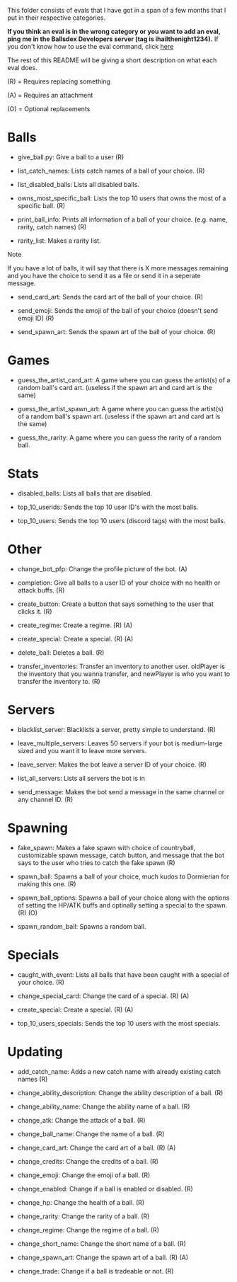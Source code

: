 This folder consists of evals that I have got in a span of a few months that I put in their respective categories.

**If you think an eval is in the wrong category or you want to add an eval, ping me in the Ballsdex Developers server (tag is ihailthenight1234).**
If you don't know how to use the eval command, click [here](https://github.com/ContestedWheel/EvalEvalEval-BD/wiki/How-to-run-eval-commands-on-versions-2.25-and-above#how-to-run-the-eval-command)

The rest of this README will be giving a short description on what each eval does.

(R) = Requires replacing something

(A) = Requires an attachment

(O) = Optional replacements

# Balls

- give_ball.py: Give a ball to a user (R)

- list_catch_names: Lists catch names of a ball of your choice. (R)

- list_disabled_balls: Lists all disabled balls.

- owns_most_specific_ball: Lists the top 10 users that owns the most of a specific ball. (R)

- print_ball_info: Prints all information of a ball of your choice. (e.g. name, rarity, catch names) (R)

- rarity_list: Makes a rarity list.
> [!NOTE]  
> If you have a lot of balls, it will say that there is X more messages remaining and you have the choice to send it as a file or send it in a seperate message.

- send_card_art: Sends the card art of the ball of your choice. (R)

- send_emoji: Sends the emoji of the ball of your choice (doesn't send emoji ID) (R)

- send_spawn_art: Sends the spawn art of the ball of your choice. (R)

# Games

- guess_the_artist_card_art: A game where you can guess the artist(s) of a random ball's card art. (useless if the spawn art and card art is the same)

- guess_the_artist_spawn_art: A game where you can guess the artist(s) of a random ball's spawn art. (useless if the spawn art and card art is the same)

- guess_the_rarity: A game where you can guess the rarity of a random ball.

# Stats

- disabled_balls: Lists all balls that are disabled.

- top_10_userids: Sends the top 10 user ID's with the most balls.

- top_10_users: Sends the top 10 users (discord tags) with the most balls.

# Other

- change_bot_pfp: Change the profile picture of the bot. (A)

- completion: Give all balls to a user ID of your choice with no health or attack buffs. (R)

- create_button: Create a button that says something to the user that clicks it. (R)

- create_regime: Create a regime. (R) (A)

- create_special: Create a special. (R) (A)

- delete_ball: Deletes a ball. (R)

- transfer_inventories: Transfer an inventory to another user. oldPlayer is the inventory that you wanna transfer, and newPlayer is who you want to transfer the inventory to. (R)

# Servers

- blacklist_server: Blacklists a server, pretty simple to understand. (R)

- leave_multiple_servers: Leaves 50 servers if your bot is medium-large sized and you want it to leave more servers.

- leave_server: Makes the bot leave a server ID of your choice. (R)

- list_all_servers: Lists all servers the bot is in

- send_message: Makes the bot send a message in the same channel or any channel ID. (R)

# Spawning

- fake_spawn: Makes a fake spawn with choice of countryball, customizable spawn message, catch button, and message that the bot says to the user who tries to catch the fake spawn (R)

- spawn_ball: Spawns a ball of your choice, much kudos to Dormierian for making this one. (R)

- spawn_ball_options: Spawns a ball of your choice along with the options of setting the HP/ATK buffs and optinally setting a special to the spawn. (R) (O)

- spawn_random_ball: Spawns a random ball.

# Specials

- caught_with_event: Lists all balls that have been caught with a special of your choice. (R)

- change_special_card: Change the card of a special. (R) (A)

- create_special: Create a special. (R) (A)

- top_10_users_specials: Sends the top 10 users with the most specials.

# Updating

- add_catch_name: Adds a new catch name with already existing catch names (R)

- change_ability_description: Change the ability description of a ball. (R)

- change_ability_name: Change the ability name of a ball. (R)

- change_atk: Change the attack of a ball. (R)

- change_ball_name: Change the name of a ball. (R)

- change_card_art: Change the card art of a ball. (R) (A)

- change_credits: Change the credits of a ball. (R)

- change_emoji: Change the emoji of a ball. (R)

- change_enabled: Change if a ball is enabled or disabled. (R)

- change_hp: Change the health of a ball. (R)

- change_rarity: Change the rarity of a ball. (R)

- change_regime: Change the regime of a ball. (R)

- change_short_name: Change the short name of a ball. (R)

- change_spawn_art: Change the spawn art of a ball. (R) (A)

- change_trade: Change if a ball is tradeable or not. (R)
